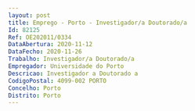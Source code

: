 ```yaml
--- 
layout: post
title: Emprego - Porto - Investigador/a Doutorado/a
Id: 82125
Ref: OE202011/0334
DataAbertura: 2020-11-12
DataFecho: 2020-11-26
Trabalho: Investigador/a Doutorado/a
Empregador: Universidade do Porto
Descricao: Investigador a Doutorado a
CodigoPostal: 4099-002 PORTO
Concelho: Porto
Distrito: Porto
--- 
```

